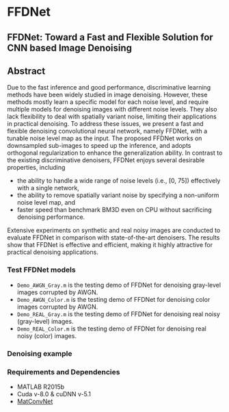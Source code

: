 # FFDNet

## FFDNet: Toward a Fast and Flexible Solution for CNN based Image Denoising


## Abstract
Due to the fast inference and good performance, discriminative learning methods have been widely studied in image denoising. However, these methods mostly learn a specific model for each noise level, and require multiple models for denoising images with different noise levels. They also lack flexibility to deal with spatially variant noise, limiting their applications in practical denoising. To address these issues, we present a fast and flexible denoising convolutional neural network, namely FFDNet, with a tunable noise level map as the input. The proposed FFDNet works on downsampled sub-images to speed up the inference, and adopts orthogonal regularization to enhance the generalization ability. In contrast to the existing discriminative denoisers, FFDNet enjoys several desirable properties, including

- the ability to handle a wide range of noise levels (i.e., [0, 75]) effectively with a single network, 
- the ability to remove spatially variant noise by specifying a non-uniform noise level map, and 
- faster speed than benchmark BM3D even on CPU without sacrificing denoising performance. 

Extensive experiments on synthetic and real noisy images are conducted to evaluate FFDNet in comparison with state-of-the-art denoisers. The results show that FFDNet is effective and efficient, making it highly attractive for practical denoising applications.

### Test FFDNet models
- `Demo_AWGN_Gray.m` is the testing demo of FFDNet for denoising gray-level images corrupted by AWGN.
- `Demo_AWGN_Color.m` is the testing demo of FFDNet for denoising color images corrupted by AWGN.
- `Demo_REAL_Gray.m` is the testing demo of FFDNet for denoising real noisy (gray-level) images.
- `Demo_REAL_Color.m` is the testing demo of FFDNet for denoising real noisy (color) images.

### Denoising example


### Requirements and Dependencies
- MATLAB R2015b
- Cuda v-8.0 & cuDNN v-5.1
- [MatConvNet](http://www.vlfeat.org/matconvnet/)
